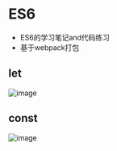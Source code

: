 # ES6    
* ES6的学习笔记and代码练习     
* 基于webpack打包

## let     

![image](https://github.com/SimplyWenjing/ES6/tree/master/Note/let.jpg)    

## const
![image](https://github.com/SimplyWenjing/ES6/tree/master/Note/const.jpg)
